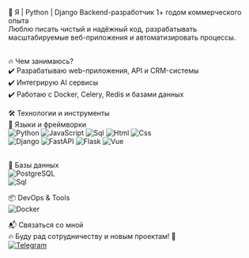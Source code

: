 🚀  Я | Python | Django Backend-разработчик 1+ годом коммерческого опыта <br>
Люблю писать чистый и надёжный код, разрабатывать масштабируемые веб-приложения и автоматизировать процессы.<br><br>

🔥 Чем занимаюсь?<br>
✔️ Разрабатываю web-приложения, API и CRM-системы<br>
✔️ Интегрирую AI сервисы<br>
✔️ Работаю с Docker, Celery, Redis и базами данных<br>

🛠 Технологии и инструменты<br>
📌 Языки и фреймворки<br>
![Python](https://img.shields.io/badge/-Python-2f4f4f?style=for-the-badge&logo=python)
![JavaScript](https://img.shields.io/badge/-javascript-c0c0c0?style=for-the-badge&logo=javascript)
![Sql](https://img.shields.io/badge/-sql-000000?style=for-the-badge&logo=postgresql)
![Html](https://img.shields.io/badge/-html-008b8b?style=for-the-badge&logo=html5)
![Css](https://img.shields.io/badge/-css-57719b?style=for-the-badge&logo=c) <br>
![Django](https://img.shields.io/badge/-django-048280?style=for-the-badge&logo=django)
![FastAPI](https://img.shields.io/badge/-fastapi-e4ecfc?style=for-the-badge&logo=fastapi)
![Flask](https://img.shields.io/badge/-flask-046f87?style=for-the-badge&logo=flask) 
![Vue](https://img.shields.io/badge/-vue-085e17?style=for-the-badge&logo=v)<br><br>

💾 Базы данных<br>
![PostgreSQL](https://img.shields.io/badge/-PostgreSQL-000000?style=for-the-badge&logo=postgresql)<br>
![Sql](https://img.shields.io/badge/-sqlite-000000?style=for-the-badge&logo=sqlite) <br>

📦 DevOps & Tools<br>
![Docker](https://img.shields.io/badge/-docker-042b7d?style=for-the-badge&logo=docker)<br>


📬 Связаться со мной<br>
🔥 Буду рад сотрудничеству и новым проектам! 🚀<br>
[![Telegram](https://img.shields.io/badge/-telegram-04597c?style=for-the-badge&logo=telegram)](https://t.me/Pa_0tel)

